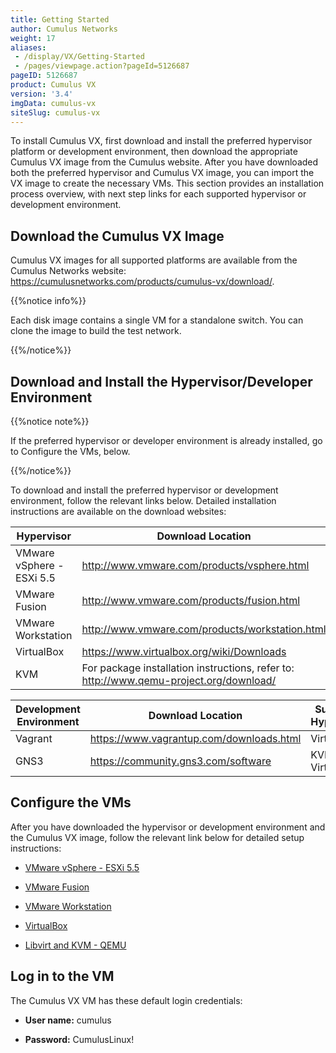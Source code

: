 ```yaml
---
title: Getting Started
author: Cumulus Networks
weight: 17
aliases:
 - /display/VX/Getting-Started
 - /pages/viewpage.action?pageId=5126687
pageID: 5126687
product: Cumulus VX
version: '3.4'
imgData: cumulus-vx
siteSlug: cumulus-vx
---
```

To install Cumulus VX, first download and install the preferred
hypervisor platform or development environment, then download the
appropriate Cumulus VX image from the Cumulus website. After you have
downloaded both the preferred hypervisor and Cumulus VX image, you can
import the VX image to create the necessary VMs. This section provides
an installation process overview, with next step links for each
supported hypervisor or development environment.

## <span>Download the Cumulus VX Image</span>

Cumulus VX images for all supported platforms are available from the
Cumulus Networks website:
<https://cumulusnetworks.com/products/cumulus-vx/download/>.

{{%notice info%}}

Each disk image contains a single VM for a standalone switch. You can
clone the image to build the test network.

{{%/notice%}}

## <span>Download and Install the Hypervisor/Developer Environment</span>

{{%notice note%}}

If the preferred hypervisor or developer environment is already
installed, go to Configure the VMs, below.

{{%/notice%}}

To download and install the preferred hypervisor or development
environment, follow the relevant links below. Detailed installation
instructions are available on the download websites:

| Hypervisor                | Download Location                                                                        |
| ------------------------- | ---------------------------------------------------------------------------------------- |
| VMware vSphere - ESXi 5.5 | <http://www.vmware.com/products/vsphere.html>                                            |
| VMware Fusion             | <http://www.vmware.com/products/fusion.html>                                             |
| VMware Workstation        | <http://www.vmware.com/products/workstation.html>                                        |
| VirtualBox                | <https://www.virtualbox.org/wiki/Downloads>                                              |
| KVM                       | For package installation instructions, refer to: <http://www.qemu-project.org/download/> |

| Development Environment | Download Location                          | Supported Hypervisors |
| ----------------------- | ------------------------------------------ | --------------------- |
| Vagrant                 | <https://www.vagrantup.com/downloads.html> | VirtualBox            |
| GNS3                    | <https://community.gns3.com/software>      | KVM, VirtualBox       |

## <span>Configure the VMs</span>

After you have downloaded the hypervisor or development environment and
the Cumulus VX image, follow the relevant link below for detailed setup
instructions:

  - [VMware vSphere - ESXi
    5.5](/cumulus-vx/Getting-Started/VMware-vSphere---ESXi-5.5)

  - [VMware Fusion](/cumulus-vx/Getting-Started/VMware-Fusion)

  - [VMware Workstation](/cumulus-vx/Getting-Started/VMware-Workstation)

  - [VirtualBox](/cumulus-vx/Getting-Started/VirtualBox)

  - [Libvirt and KVM -
    QEMU](/cumulus-vx/Getting-Started/Libvirt-and-KVM---QEMU)

## <span>Log in to the VM</span>

The Cumulus VX VM has these default login credentials:

  - **User name:** cumulus

  - **Password:** CumulusLinux\!

<article id="html-search-results" class="ht-content" style="display: none;">

</article>

<footer id="ht-footer">

</footer>
